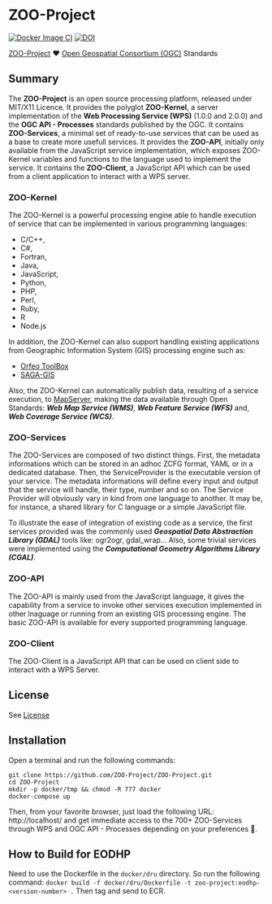 # ZOO-Project
[![Docker Image CI](https://github.com/ZOO-Project/ZOO-Project/actions/workflows/docker-image.yml/badge.svg)](https://github.com/ZOO-Project/ZOO-Project/actions/workflows/docker-image.yml)
[![DOI](https://zenodo.org/badge/353351321.svg)](https://zenodo.org/badge/latestdoi/353351321)


[ZOO-Project](http://www.zoo-project.org) ♥️ [Open Geospatial Consortium (OGC)](https://www.ogc.org/) Standards

## Summary

The **ZOO-Project** is an open source processing platform, released under MIT/X11 Licence.
It provides the polyglot **ZOO-Kernel**, a server implementation of the **Web Processing Service (WPS)** (1.0.0 and 2.0.0) and the **OGC API - Processes** standards published by the OGC. 
It contains **ZOO-Services**, a minimal set of ready-to-use services that can be used as a base to create more usefull services.
It provides the **ZOO-API**, initially only available from the JavaScript service implementation, which exposes ZOO-Kernel variables and functions to the language used to implement the service.
It contains the **ZOO-Client**, a JavaScript API which can be used from a client application to interact with a WPS server.

### ZOO-Kernel

The ZOO-Kernel is a powerful processing engine able to handle execution of service that can be implemented in various programming languages: 
 * C/C++,
 * C#,
 * Fortran,
 * Java,
 * JavaScript,
 * Python,
 * PHP,
 * Perl,
 * Ruby,
 * R
 * Node.js
 
In addition, the ZOO-Kernel can also support handling existing applications from Geographic Information System (GIS) processing engine such as:
 * [Orfeo ToolBox](https://www.orfeo-toolbox.org/)
 * [SAGA-GIS](http://saga-gis.org)

Also, the ZOO-Kernel can automatically publish data, resulting of a service execution, to [MapServer](http://mapserver.org), making the data available through Open Standards: ***Web Map Service (WMS)***, ***Web Feature Service (WFS)*** and, ***Web Coverage Service (WCS)***.

### ZOO-Services

The ZOO-Services are composed of two distinct things. First, the metadata informations which can be stored in an adhoc ZCFG format, YAML or in a dedicated database. 
Then, the ServiceProvider is the executable version of your service.
The metadata informations will define every input and output that the service will handle, their type, number and so on.
The Service Provider will obviously vary in kind from one language to another. It may be, for instance, a shared library for C language or a simple JavaScript file.

To illustrate the ease of integration of existing code as a service, the first services provided was the commonly used ***Geospatial Data Abstraction Library (GDAL)*** tools like: ogr2ogr, gdal_wrap... Also, some trivial services were implemented using the ***Computational Geometry Algorithms Library (CGAL)***.

### ZOO-API

The ZOO-API is mainly used from the JavaScript language, it gives the capability from a service to invoke other services execution implemented in other lnaguage or running from an existing GIS processing engine.
The basic ZOO-API is available for every supported programming language.

### ZOO-Client 

The ZOO-Client is a JavaScript API that can be used on client side to interact with a WPS Server.

## License

See [License](./zoo-project/LICENSE)

## Installation

Open a terminal and run the following commands:

````
git clone https://github.com/ZOO-Project/ZOO-Project.git
cd ZOO-Project
mkdir -p docker/tmp && chmod -R 777 docker
docker-compose up 
````

Then, from your favorite browser, just load the following URL: http://localhost/ and get immediate access to the 700+ ZOO-Services through WPS and OGC API - Processes depending on your preferences 🎉.


## How to Build for EODHP

Need to use the Dockerfile in the `docker/dru` directory. So run the following command: `docker build -f docker/dru/Dockerfile -t zoo-project:eodhp-<version-number> .` Then tag and send to ECR.